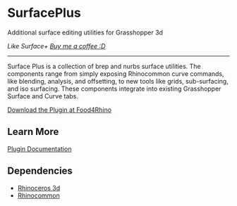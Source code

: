 # SurfacePlus
Additional surface editing utilities for Grasshopper 3d

_Like Surface+ [Buy me a coffee :D](http://www.buymeacoffee.com/davidmans)_

---

Surface Plus is a collection of brep and nurbs surface utilities. The components range from simply exposing Rhinocommon curve commands, like blending, analysis, and offsetting, to new tools like grids, sub-surfacing, and iso surfacing. These components integrate into existing Grasshopper Surface and Curve tabs.

[Download the Plugin at Food4Rhino](https://www.food4rhino.com/en/app/curve-0)

## Learn More
[Plugin Documentation](https://interopxyz.gitbook.io/surface-plus/)

## Dependencies
 - [Rhinoceros 3d](https://www.rhino3d.com/)
 - [Rhinocommon](https://www.nuget.org/packages/RhinoCommon/5.12.50810.13095)
